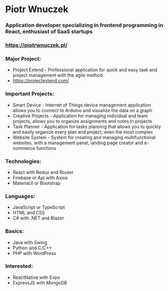 # Piotr Wnuczek
### Application developer specializing in frontend programming in React, enthusiast of SaaS startups
### https://piotrwnuczek.pl/

### Major Project:
- Project Extend - Professional application for quick and easy task and project management with the agile method
- https://projectextend.com/

### Important Projects:
- Smart Device - Internet of Things device management application allows you to connect to Arduino and visualize the data on a graph
- Creative Projects - Application for managing individual and team projects, allows you to organize assignments and notes in projects
- Task Planner - Application for tasks planning that allows you to quickly and easily organize every plan and project, even the most complex
- Website System - System for creating and managing multifunctional websites, with a management panel, landing page creator and e-commerce functions

### Technologies:
- React with Redux and Router
- Firebase or Api with Axios
- MateriaUI or Bootstrap

### Languages:
- JavaScript or TypeScript
- HTML and CSS
- C# with .NET and Blazor

### Basics:
- Java with Swing
- Python and C/C++
- PHP with WordPress

### Interested:
- ReactNative with Expo
- ExpressJS with MongoDB
